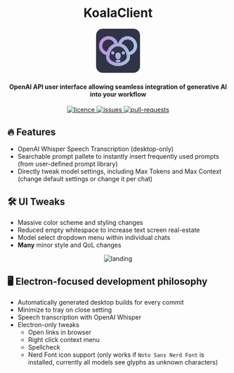 <h1 align="center"><b>KoalaClient</b></h1>

<p align="center">
    <a href="https://client.koaladev.io" target="_blank"><img src="public/apple-touch-icon.png" alt="KoalaClient Icon" width="100" /></a>
</p>

<h4 align="center"><b>OpenAI API user interface allowing seamless integration of generative AI into your workflow</b></h4>

<p align="center">
<a href="https://github.com/jackschedel/KoalaClient/blob/main/LICENSE" target="_blank">
    <img src="https://img.shields.io/github/license/jackschedel/KoalaClient?style=flat-square" alt="licence" />
</a>
    
<a href="https://github.com/jackschedel/KoalaClient/issues" target="_blank">
    <img src="https://img.shields.io/github/issues/jackschedel/KoalaClient?style=flat-square" alt="issues"/>
</a>
    
<a href="https://github.com/jackschedel/KoalaClient/pulls" target="_blank">
    <img src="https://img.shields.io/github/issues-pr/jackschedel/KoalaClient?style=flat-square" alt="pull-requests"/>
</a>
</p>

## 🔥 Features
- OpenAI Whisper Speech Transcription (desktop-only)
- Searchable prompt pallete to instantly insert frequently used prompts (from user-defined prompt library)
- Directly tweak model settings, including Max Tokens and Max Context (change default settings or change it per chat)

## 🛠️ UI Tweaks
- Massive color scheme and styling changes
- Reduced empty whitespace to increase text screen real-estate
- Model select dropdown menu within individual chats
- **Many** minor style and QoL changes

<p align="center">
    <img src="https://cdn.discordapp.com/attachments/446426925209092098/1139789550428893255/image.png" alt="landing" width=500 />
</p>

## 🖥️ Electron-focused development philosophy

- Automatically generated desktop builds for every commit
- Minimize to tray on close setting
- Speech transcription with OpenAI Whisper
- Electron-only tweaks
    - Open links in browser
    - Right click context menu
    - Spellcheck
    - Nerd Font icon support (only works if `Noto Sans Nerd Font` is installed, currently all models see glyphs as unknown characters)